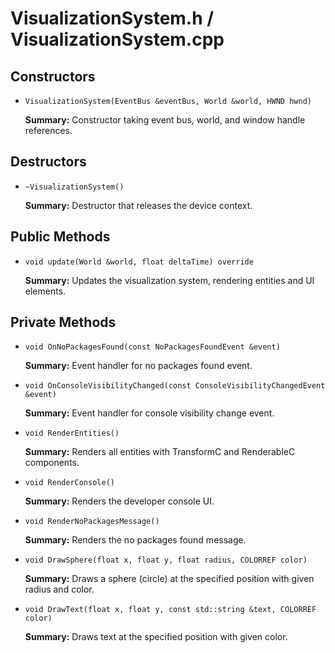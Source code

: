# VisualizationSystem.h / VisualizationSystem.cpp

## Constructors

- `VisualizationSystem(EventBus &eventBus, World &world, HWND hwnd)`

  **Summary:** Constructor taking event bus, world, and window handle references.

## Destructors

- `~VisualizationSystem()`

  **Summary:** Destructor that releases the device context.

## Public Methods

- `void update(World &world, float deltaTime) override`

  **Summary:** Updates the visualization system, rendering entities and UI elements.

## Private Methods

- `void OnNoPackagesFound(const NoPackagesFoundEvent &event)`

  **Summary:** Event handler for no packages found event.

- `void OnConsoleVisibilityChanged(const ConsoleVisibilityChangedEvent &event)`

  **Summary:** Event handler for console visibility change event.

- `void RenderEntities()`

  **Summary:** Renders all entities with TransformC and RenderableC components.

- `void RenderConsole()`

  **Summary:** Renders the developer console UI.

- `void RenderNoPackagesMessage()`

  **Summary:** Renders the no packages found message.

- `void DrawSphere(float x, float y, float radius, COLORREF color)`

  **Summary:** Draws a sphere (circle) at the specified position with given radius and color.

- `void DrawText(float x, float y, const std::string &text, COLORREF color)`

  **Summary:** Draws text at the specified position with given color.

